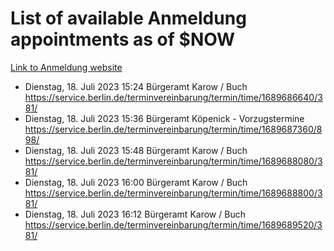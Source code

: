 # List of available Anmeldung appointments as of $NOW
[Link to Anmeldung website](https://service.berlin.de/terminvereinbarung/termin/tag.php?termin=1&anliegen[]=120686&dienstleisterlist=122210,122217,327316,122219,327312,122227,327314,122231,327346,122243,327348,122254,122252,329742,122260,329745,122262,329748,122271,327278,122273,327274,122277,327276,330436,122280,327294,122282,327290,122284,327292,122291,327270,122285,327266,122286,327264,122296,327268,150230,329760,122297,327286,122294,327284,122312,329763,122314,329775,122304,327330,122311,327334,122309,327332,317869,122281,327352,122279,329772,122283,122276,327324,122274,327326,122267,329766,122246,327318,122251,327320,122257,327322,122208,327298,122226,327300&herkunft=http%3A%2F%2Fservice.berlin.de%2Fdienstleistung%2F120686%2F)
- Dienstag, 18. Juli 2023 15:24 Bürgeramt Karow / Buch https://service.berlin.de/terminvereinbarung/termin/time/1689686640/381/
- Dienstag, 18. Juli 2023 15:36 Bürgeramt Köpenick - Vorzugstermine https://service.berlin.de/terminvereinbarung/termin/time/1689687360/898/
- Dienstag, 18. Juli 2023 15:48 Bürgeramt Karow / Buch https://service.berlin.de/terminvereinbarung/termin/time/1689688080/381/
- Dienstag, 18. Juli 2023 16:00 Bürgeramt Karow / Buch https://service.berlin.de/terminvereinbarung/termin/time/1689688800/381/
- Dienstag, 18. Juli 2023 16:12 Bürgeramt Karow / Buch https://service.berlin.de/terminvereinbarung/termin/time/1689689520/381/
